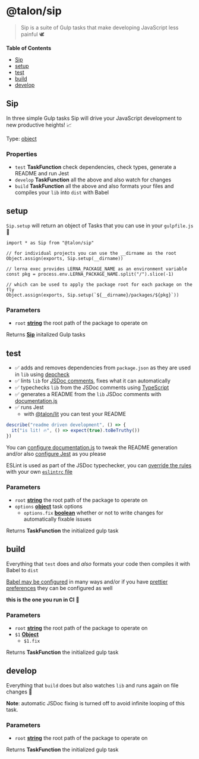 <!-- Generated by @talon/sip. Update this documentation by updating the source code. -->
# @talon/sip
>Sip is a suite of Gulp tasks that make developing JavaScript less painful 🕊

**Table of Contents**

<!-- toc -->

- [Sip](#sip)
- [setup](#setup)
- [test](#test)
- [build](#build)
- [develop](#develop)

<!-- tocstop -->

## Sip

In three simple Gulp tasks Sip will drive your JavaScript development to new productive heights! 📈

Type: [object][1]

### Properties

-   `test` **TaskFunction** check dependencies, check types, generate a README and run Jest
-   `develop` **TaskFunction** all the above and also watch for changes
-   `build` **TaskFunction** all the above and also formats your files and compiles your `lib` into `dist` with Babel

## setup

`Sip.setup` will return an object of Tasks that you can use in your `gulpfile.js` 🥂

    import * as Sip from "@talon/sip"

    // for individual projects you can use the __dirname as the root
    Object.assign(exports, Sip.setup(__dirname))

    // lerna exec provides LERNA_PACKAGE_NAME as an environment variable
    const pkg = process.env.LERNA_PACKAGE_NAME.split("/").slice(-1)

    // which can be used to apply the package root for each package on the fly
    Object.assign(exports, Sip.setup(`${__dirname}/packages/${pkg}`))

### Parameters

-   `root` **[string][2]** the root path of the package to operate on

Returns **[Sip][3]** initalized Gulp tasks

## test

-   ✅ adds and removes dependencies from `package.json` as they are used in `lib` using [depcheck][4]
-   ✅ lints `lib` for [JSDoc comments][5], fixes what it can automatically
-   ✅ typechecks `lib` from the JSDoc comments using [TypeScript][6]
-   ✅ generates a README from the `lib` JSDoc comments with [documentation.js][7]
-   ✅ runs Jest
    -   with [@talon/lit][8] you can test your README

```js
describe("readme driven development", () => {
  it("is lit! 🔥", () => expect(true).toBeTruthy())
})
```

You can [configure documentation.js][9] to tweak the README generation and/or also [configure Jest][10] as you please

ESLint is used as part of the JSDoc typechecker, you can [override the rules][11] with your own [`eslintrc` file][12]

### Parameters

-   `root` **[string][2]** the root path of the package to operate on
-   `options` **[object][1]** task options
    -   `options.fix` **[boolean][13]** whether or not to write changes for automatically fixable issues

Returns **TaskFunction** the initialized gulp task

## build

Everything that `test` does and _also_ formats your code then compiles it with Babel to `dist`

[Babel may be configured][14] in many ways and/or if you have [prettier preferences][15] they can be configured as well

**this is the one you run in CI** 🔁

### Parameters

-   `root` **[string][2]** the root path of the package to operate on
-   `$1` **[Object][1]** 
    -   `$1.fix`  

Returns **TaskFunction** the initialized gulp task

## develop

Everything that `build` does but also watches `lib` and runs again on file changes 👀

**Note**: automatic JSDoc fixing is turned off to avoid infinite looping of this task.

### Parameters

-   `root` **[string][2]** the root path of the package to operate on

Returns **TaskFunction** the initialized gulp task

[1]: https://developer.mozilla.org/docs/Web/JavaScript/Reference/Global_Objects/Object

[2]: https://developer.mozilla.org/docs/Web/JavaScript/Reference/Global_Objects/String

[3]: #sip

[4]: https://github.com/depcheck/depcheck

[5]: https://jsdoc.app/

[6]: https://www.typescriptlang.org/docs/handbook/type-checking-javascript-files.html#supported-jsdoc

[7]: https://documentation.js.org/

[8]: https://github.com/talon/javascript-registry/packages/92916

[9]: https://github.com/documentationjs/documentation/blob/master/docs/CONFIG.md

[10]: https://jestjs.io/docs/en/configuration

[11]: https://www.npmjs.com/package/eslint-plugin-jsdoc#eslint-plugin-jsdoc-rules

[12]: https://eslint.org/docs/user-guide/configuring

[13]: https://developer.mozilla.org/docs/Web/JavaScript/Reference/Global_Objects/Boolean

[14]: https://babeljs.io/docs/en/configuration

[15]: https://prettier.io/docs/en/configuration.html
